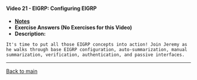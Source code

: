 #### Video 21 - EIGRP: Configuring EIGRP

- **[Notes](notes.md)**
- **Exercise Answers (No Exercises for this Video)**
- **Description:**

```
It's time to put all those EIGRP concepts into action! Join Jeremy as
he walks through base EIGRP configuration, auto-summarization, manual
summarization, verification, authentication, and passive interfaces.
```

---
 
[Back to main](https://github.com/rot0xd/CBTNuggets/blob/master/CCNA/ICND-2/README.md)

